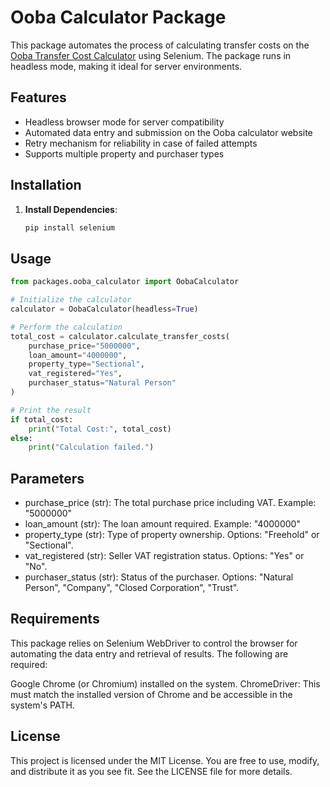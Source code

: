 # Ooba Calculator Package

This package automates the process of calculating transfer costs on the [Ooba Transfer Cost Calculator](https://www.ooba.co.za/home-loan/transfer-cost-calculator/) using Selenium. The package runs in headless mode, making it ideal for server environments.

## Features

- Headless browser mode for server compatibility
- Automated data entry and submission on the Ooba calculator website
- Retry mechanism for reliability in case of failed attempts
- Supports multiple property and purchaser types

## Installation

1. **Install Dependencies**:
   ```bash
   pip install selenium
   ```

## Usage

```python
from packages.ooba_calculator import OobaCalculator

# Initialize the calculator
calculator = OobaCalculator(headless=True)

# Perform the calculation
total_cost = calculator.calculate_transfer_costs(
    purchase_price="5000000",
    loan_amount="4000000",
    property_type="Sectional",
    vat_registered="Yes",
    purchaser_status="Natural Person"
)

# Print the result
if total_cost:
    print("Total Cost:", total_cost)
else:
    print("Calculation failed.")
```

## Parameters

- purchase_price (str): The total purchase price including VAT. Example: "5000000"
- loan_amount (str): The loan amount required. Example: "4000000"
- property_type (str): Type of property ownership. Options: "Freehold" or "Sectional".
- vat_registered (str): Seller VAT registration status. Options: "Yes" or "No".
- purchaser_status (str): Status of the purchaser. Options: "Natural Person", "Company", "Closed Corporation", "Trust".

## Requirements

This package relies on Selenium WebDriver to control the browser for automating the data entry and retrieval of results. The following are required:

Google Chrome (or Chromium) installed on the system.
ChromeDriver: This must match the installed version of Chrome and be accessible in the system's PATH.

## License

This project is licensed under the MIT License. You are free to use, modify, and distribute it as you see fit. See the LICENSE file for more details.
